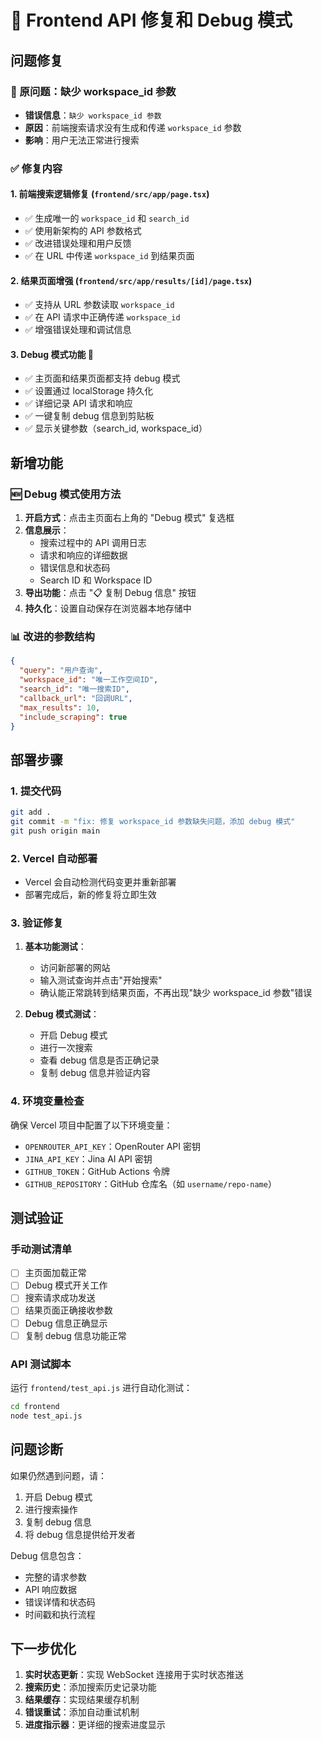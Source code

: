 # 🔧 Frontend API 修复和 Debug 模式

## 问题修复

### 🐛 原问题：缺少 workspace_id 参数
- **错误信息**：`缺少 workspace_id 参数`
- **原因**：前端搜索请求没有生成和传递 `workspace_id` 参数
- **影响**：用户无法正常进行搜索

### ✅ 修复内容

#### 1. 前端搜索逻辑修复 (`frontend/src/app/page.tsx`)
- ✅ 生成唯一的 `workspace_id` 和 `search_id`
- ✅ 使用新架构的 API 参数格式
- ✅ 改进错误处理和用户反馈
- ✅ 在 URL 中传递 `workspace_id` 到结果页面

#### 2. 结果页面增强 (`frontend/src/app/results/[id]/page.tsx`)
- ✅ 支持从 URL 参数读取 `workspace_id`
- ✅ 在 API 请求中正确传递 `workspace_id`
- ✅ 增强错误处理和调试信息

#### 3. Debug 模式功能 🐛
- ✅ 主页面和结果页面都支持 debug 模式
- ✅ 设置通过 localStorage 持久化
- ✅ 详细记录 API 请求和响应
- ✅ 一键复制 debug 信息到剪贴板
- ✅ 显示关键参数（search_id, workspace_id）

## 新增功能

### 🆕 Debug 模式使用方法
1. **开启方式**：点击主页面右上角的 "Debug 模式" 复选框
2. **信息展示**：
   - 搜索过程中的 API 调用日志
   - 请求和响应的详细数据
   - 错误信息和状态码
   - Search ID 和 Workspace ID
3. **导出功能**：点击 "📋 复制 Debug 信息" 按钮
4. **持久化**：设置自动保存在浏览器本地存储中

### 📊 改进的参数结构
```json
{
  "query": "用户查询",
  "workspace_id": "唯一工作空间ID",
  "search_id": "唯一搜索ID", 
  "callback_url": "回调URL",
  "max_results": 10,
  "include_scraping": true
}
```

## 部署步骤

### 1. 提交代码
```bash
git add .
git commit -m "fix: 修复 workspace_id 参数缺失问题，添加 debug 模式"
git push origin main
```

### 2. Vercel 自动部署
- Vercel 会自动检测代码变更并重新部署
- 部署完成后，新的修复将立即生效

### 3. 验证修复
1. **基本功能测试**：
   - 访问新部署的网站
   - 输入测试查询并点击"开始搜索"
   - 确认能正常跳转到结果页面，不再出现"缺少 workspace_id 参数"错误

2. **Debug 模式测试**：
   - 开启 Debug 模式
   - 进行一次搜索
   - 查看 debug 信息是否正确记录
   - 复制 debug 信息并验证内容

### 4. 环境变量检查
确保 Vercel 项目中配置了以下环境变量：
- `OPENROUTER_API_KEY`：OpenRouter API 密钥
- `JINA_API_KEY`：Jina AI API 密钥  
- `GITHUB_TOKEN`：GitHub Actions 令牌
- `GITHUB_REPOSITORY`：GitHub 仓库名（如 `username/repo-name`）

## 测试验证

### 手动测试清单
- [ ] 主页面加载正常
- [ ] Debug 模式开关工作
- [ ] 搜索请求成功发送
- [ ] 结果页面正确接收参数
- [ ] Debug 信息正确显示
- [ ] 复制 debug 信息功能正常

### API 测试脚本
运行 `frontend/test_api.js` 进行自动化测试：
```bash
cd frontend
node test_api.js
```

## 问题诊断

如果仍然遇到问题，请：
1. 开启 Debug 模式
2. 进行搜索操作
3. 复制 debug 信息
4. 将 debug 信息提供给开发者

Debug 信息包含：
- 完整的请求参数
- API 响应数据
- 错误详情和状态码
- 时间戳和执行流程

## 下一步优化

1. **实时状态更新**：实现 WebSocket 连接用于实时状态推送
2. **搜索历史**：添加搜索历史记录功能
3. **结果缓存**：实现结果缓存机制
4. **错误重试**：添加自动重试机制
5. **进度指示器**：更详细的搜索进度显示 